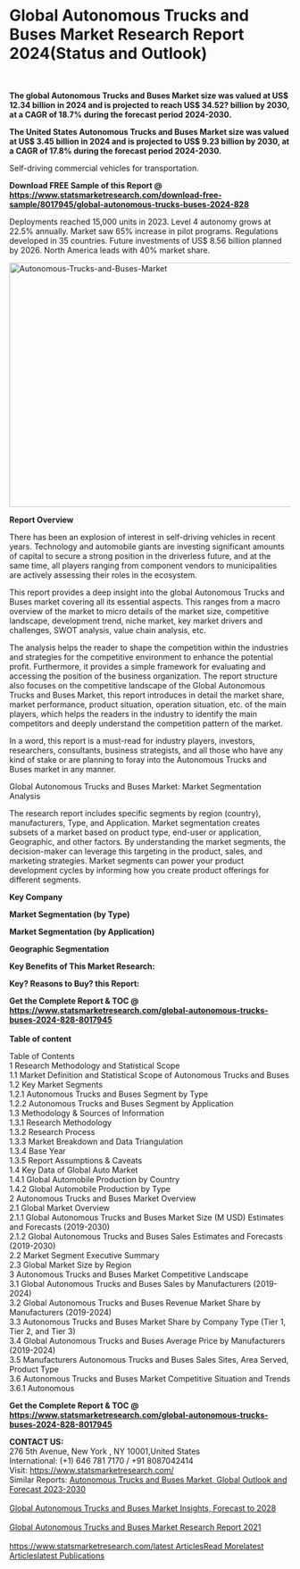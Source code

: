 <h1>Global Autonomous Trucks and Buses Market Research Report 2024(Status and Outlook)</h1><br/><p><strong>The global Autonomous Trucks and Buses Market size was valued at US$ 12.34 billion in 2024 and is projected to reach US$ 34.52? billion by 2030, at a <strong>CAGR</strong> of 18.7% during the forecast period 2024-2030.</strong></p><p><strong>The United States Autonomous Trucks and Buses Market size was valued at US$ 3.45 billion in 2024 and is projected to US$ 9.23 billion by 2030, at a <strong>CAGR</strong> of 17.8% during the forecast period 2024-2030.</strong></p><p>Self-driving commercial vehicles for transportation.</p><p><strong>Download FREE Sample of this Report @ <a href="https://www.statsmarketresearch.com/download-free-sample/8017945/global-autonomous-trucks-buses-2024-828">https://www.statsmarketresearch.com/download-free-sample/8017945/global-autonomous-trucks-buses-2024-828</a></strong></p><p>Deployments reached 15,000 units in 2023. Level 4 autonomy grows at 22.5% annually. Market saw 65% increase in pilot programs. Regulations developed in 35 countries. Future investments of US$ 8.56 billion planned by 2026. North America leads with 40% market share.</p><p><img alt="Autonomous-Trucks-and-Buses-Market " src="https://www.grandresearchstore.com/assets/report-images/Autonomous_Trucks_and_Buses_Market.png" style="width: 730px; height: 438px;"></p><p><strong>Report Overview</strong></p><p>There has been an explosion of interest in self-driving vehicles in recent years. Technology and automobile giants are investing significant amounts of capital to secure a strong position in the driverless future, and at the same time, all players ranging from component vendors to municipalities are actively assessing their roles in the ecosystem.</p><p>This report provides a deep insight into the global Autonomous Trucks and Buses market covering all its essential aspects. This ranges from a macro overview of the market to micro details of the market size, competitive landscape, development trend, niche market, key market drivers and challenges, SWOT analysis, value chain analysis, etc.</p><p>The analysis helps the reader to shape the competition within the industries and strategies for the competitive environment to enhance the potential profit. Furthermore, it provides a simple framework for evaluating and accessing the position of the business organization. The report structure also focuses on the competitive landscape of the Global Autonomous Trucks and Buses Market, this report introduces in detail the market share, market performance, product situation, operation situation, etc. of the main players, which helps the readers in the industry to identify the main competitors and deeply understand the competition pattern of the market.</p><p>In a word, this report is a must-read for industry players, investors, researchers, consultants, business strategists, and all those who have any kind of stake or are planning to foray into the Autonomous Trucks and Buses market in any manner.</p><p>Global Autonomous Trucks and Buses Market: Market Segmentation Analysis</p><p>The research report includes specific segments by region (country), manufacturers, Type, and Application. Market segmentation creates subsets of a market based on product type, end-user or application, Geographic, and other factors. By understanding the market segments, the decision-maker can leverage this targeting in the product, sales, and marketing strategies. Market segments can power your product development cycles by informing how you create product offerings for different segments.</p><p><strong>Key Company</strong></p><p><strong>Market Segmentation (by Type)</strong></p><p><strong>Market Segmentation (<strong>by Application</strong>)</strong></p><p><strong>Geographic Segmentation</strong></p><p><strong>Key Benefits of This Market Research:</strong></p><p><strong>Key? <strong>Reasons to Buy</strong>? this Report:</strong></p><div><b>Get the Complete Report & TOC @ <a href="https://www.statsmarketresearch.com/global-autonomous-trucks-buses-2024-828-8017945">https://www.statsmarketresearch.com/global-autonomous-trucks-buses-2024-828-8017945</a></b></div><br><b>Table of content</b><p>Table of Contents<br /> 1 Research Methodology and Statistical Scope<br /> 1.1 Market Definition and Statistical Scope of Autonomous Trucks and Buses<br /> 1.2 Key Market Segments<br /> 1.2.1 Autonomous Trucks and Buses Segment by Type<br /> 1.2.2 Autonomous Trucks and Buses Segment by Application<br /> 1.3 Methodology & Sources of Information<br /> 1.3.1 Research Methodology<br /> 1.3.2 Research Process<br /> 1.3.3 Market Breakdown and Data Triangulation<br /> 1.3.4 Base Year<br /> 1.3.5 Report Assumptions & Caveats<br /> 1.4 Key Data of Global Auto Market<br /> 1.4.1 Global Automobile Production by Country<br /> 1.4.2 Global Automobile Production by Type<br /> 2 Autonomous Trucks and Buses Market Overview<br /> 2.1 Global Market Overview<br /> 2.1.1 Global Autonomous Trucks and Buses Market Size (M USD) Estimates and Forecasts (2019-2030)<br /> 2.1.2 Global Autonomous Trucks and Buses Sales Estimates and Forecasts (2019-2030)<br /> 2.2 Market Segment Executive Summary<br /> 2.3 Global Market Size by Region<br /> 3 Autonomous Trucks and Buses Market Competitive Landscape<br /> 3.1 Global Autonomous Trucks and Buses Sales by Manufacturers (2019-2024)<br /> 3.2 Global Autonomous Trucks and Buses Revenue Market Share by Manufacturers (2019-2024)<br /> 3.3 Autonomous Trucks and Buses Market Share by Company Type (Tier 1, Tier 2, and Tier 3)<br /> 3.4 Global Autonomous Trucks and Buses Average Price by Manufacturers (2019-2024)<br /> 3.5 Manufacturers Autonomous Trucks and Buses Sales Sites, Area Served, Product Type<br /> 3.6 Autonomous Trucks and Buses Market Competitive Situation and Trends<br /> 3.6.1 Autonomous <br><div><b>Get the Complete Report & TOC @ <a href="https://www.statsmarketresearch.com/global-autonomous-trucks-buses-2024-828-8017945">https://www.statsmarketresearch.com/global-autonomous-trucks-buses-2024-828-8017945</a></b></div></p> <b>CONTACT US:</b><br>276 5th Avenue, New York , NY 10001,United States<br>International: (+1) 646 781 7170 / +91 8087042414<br>Visit: <a href="https://www.statsmarketresearch.com/">https://www.statsmarketresearch.com/</a><br>Similar Reports: <a href="https://www.statsmarketresearch.com/global-autonomous-trucks-buses-2024-828-8017945">Autonomous Trucks and Buses Market, Global Outlook and Forecast 2023-2030</a><br/><br/><a href="https://www.statsmarketresearch.com/global-autonomous-trucks-buses-2024-828-8017945">Global Autonomous Trucks and Buses Market Insights, Forecast to 2028</a><br/><br/><a href="https://www.statsmarketresearch.com/global-autonomous-trucks-buses-2024-828-8017945">Global Autonomous Trucks and Buses Market Research Report 2021</a><br/><br/><a href="https://gyeongbokgung.com">https://www.statsmarketresearch.com/</a><a href="https://hallyeomaritime.com">latest Articles</a><a href="https://jingwansa.com">Read More</a><a href=https://nguoiviet.jp/">latest Articles</a><a href="https://www.intelmarketresearch.com/">latest Publications</a>